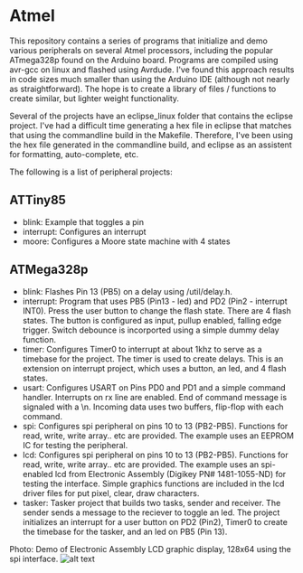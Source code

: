 # Atmel

This repository contains a series of programs that initialize and demo various peripherals on several Atmel processors, including the popular ATmega328p found on the Arduino board.  Programs are compiled using avr-gcc on linux and flashed using Avrdude.  I've found this approach results in code sizes much smaller than using the Arduino IDE (although not nearly as straightforward).  The hope is to create a library of files / functions to create similar, but lighter weight functionality.

Several of the projects have an eclipse_linux folder that contains the eclipse project.  I've had a difficult time generating a hex file in eclipse that matches that using the commandline build in the Makefile.  Therefore, I've been using the hex file generated in the commandline build, and eclipse as an assistent for formatting, auto-complete, etc. 

The following is a list of peripheral projects:

ATTiny85
--------

- blink: Example that toggles a pin
- interrupt: Configures an interrupt
- moore: Configures a Moore state machine with 4 states

ATMega328p
----------

- blink: Flashes Pin 13 (PB5) on a delay using /util/delay.h.
- interrupt: Program that uses PB5 (Pin13 - led) and PD2 (Pin2 - interrupt INT0).  Press the user button to change the flash state.  There are 4 flash states.  The button is configured as input, pullup enabled, falling edge trigger.  Switch debounce is incorported using a simple dummy delay function.
- timer: Configures Timer0 to interrupt at about 1khz to serve as a timebase for the project.  The timer is used to create delays.  This is an extension on interrupt project, which uses a button, an led, and 4 flash states.
- usart: Configures USART on Pins PD0 and PD1 and a simple command handler.  Interrupts on rx line are enabled.  End of command message is signaled with a \n.  Incoming data uses two buffers, flip-flop with each command.
- spi: Configures spi peripheral on pins 10 to 13 (PB2-PB5).  Functions for read, write, write array.. etc are provided.  The example uses an EEPROM IC for testing the peripheral.
- lcd: Configures spi peripheral on pins 10 to 13 (PB2-PB5).  Functions for read, write, write array.. etc are provided.  The example uses an spi-enabled lcd from Electronic Assembly (Digikey PN# 1481-1055-ND) for testing the interface.  Simple graphics functions are included in the lcd driver files for put pixel, clear, draw characters.
- tasker: Tasker project that builds two tasks, sender and receiver.  The sender sends a message to the reciever to toggle an led.  The project initializes an interrupt for a user button on PD2 (Pin2), Timer0 to create the timebase for the tasker, and an led on PB5 (Pin 13).

Photo: Demo of Electronic Assembly LCD graphic display, 128x64 using the spi interface.
![alt text](https://raw.githubusercontent.com/danaolcott/atmel/master/pictures/arduino_lcd.jpg)
